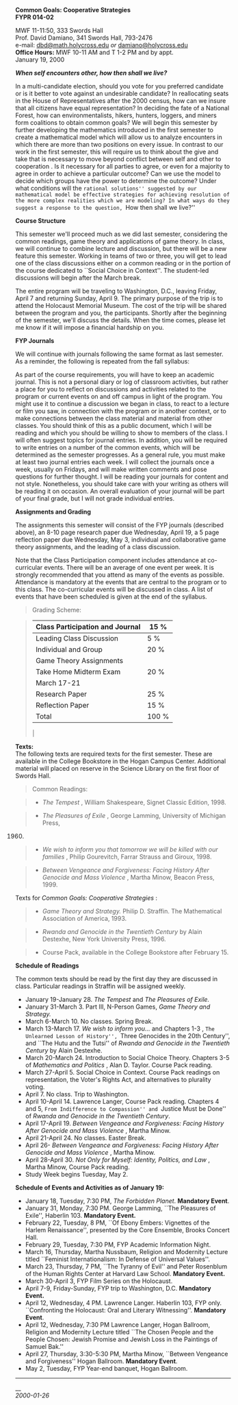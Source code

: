 **Common Goals: Cooperative Strategies**  
**FYPR 014-02**

MWF 11-11:50, 333 Swords Hall  
Prof. David Damiano, 341 Swords Hall, 793-2476  
e-mail: dbd@math.holycross.edu _or_ damiano@holycross.edu  
**Office Hours:** MWF 10-11 AM and T 1-2 PM and by appt.  
January 19, 2000

**_When self encounters other, how then shall we live?_**

In a multi-candidate election, should you vote for you preferred candidate or
is it better to vote against an undesirable candidate? In reallocating seats
in the House of Representatives after the 2000 census, how can we insure that
all citizens have equal representation? In deciding the fate of a National
Forest, how can environmentalists, hikers, hunters, loggers, and miners form
coalitions to obtain common goals? We will begin this semester by further
developing the mathematics introduced in the first semester to create a
mathematical model which will allow us to analyze encounters in which there
are more than two positions on every issue. In contrast to our work in the
first semester, this will require us to think about the give and take that is
necessary to move beyond conflict between self and other to cooperation . Is
it necessary for all parties to agree, or even for a majority to agree in
order to achieve a particular outcome? Can we use the model to decide which
groups have the power to determine the outcome? Under what conditions will the
``rational solutions'' suggested by our mathematical model be effective
strategies for achieving resolution of the more complex realities which we are
modeling? In what ways do they suggest a response to the question, ``How then
shall we live?''  

**Course Structure**  

This semester we'll proceed much as we did last semester, considering the
common readings, game theory and applications of game theory. In class, we
will continue to combine lecture and discussion, but there will be a new
feature this semester. Working in teams of two or three, you will get to lead
one of the class discussions either on a common reading or in the portion of
the course dedicated to ``Social Choice in Context''. The student-led
discussions will begin after the March break.

The entire program will be traveling to Washington, D.C., leaving Friday,
April 7 and returning Sunday, April 9. The primary purpose of the trip is to
attend the Holocaust Memorial Museum. The cost of the trip will be shared
between the program and you, the participants. Shortly after the beginning of
the semester, we'll discuss the details. When the time comes, please let me
know if it will impose a financial hardship on you.  

**FYP Journals**  

We will continue with journals following the same format as last semester. As
a reminder, the following is repeated from the fall syllabus:

As part of the course requirements, you will have to keep an academic journal.
This is not a personal diary or log of classroom activities, but rather a
place for you to reflect on discussions and activities related to the program
or current events on and off campus in light of the program. You might use it
to continue a discussion we began in class, to react to a lecture or film you
saw, in connection with the program or in another context, or to make
connections between the class material and material from other classes. You
should think of this as a public document, which I will be reading and which
you should be willing to show to members of the class. I will often suggest
topics for journal entries. In addition, you will be required to write entries
on a number of the common events, which will be determined as the semester
progresses. As a general rule, you must make at least two journal entries each
week. I will collect the journals once a week, usually on Fridays, and will
make written comments and pose questions for further thought. I will be
reading your journals for content and not style. Nonetheless, you should take
care with your writing as others will be reading it on occasion. An overall
evaluation of your journal will be part of your final grade, but I will not
grade individual entries.  

**Assignments and Grading**  

The assignments this semester will consist of the FYP journals (described
above), an 8-10 page research paper due Wednesday, April 19, a 5 page
reflection paper due Wednesday, May 3, individual and collaborative game
theory assignments, and the leading of a class discussion.

Note that the Class Participation component includes attendance at co-
curricular events. There will be an average of one event per week. It is
strongly recommended that you attend as many of the events as possible.
Attendance is mandatory at the events that are central to the program or to
this class. The co-curricular events will be discussed in class. A list of
events that have been scheduled is given at the end of the syllabus.  

> Grading Scheme:  
>

>

> Class Participation and Journal | 15 %  
> ---|---  
> Leading Class Discussion | 5 %  
> Individual and Group | 20 %  
> Game Theory Assignments |  
> Take Home Midterm Exam | 20 %  
> March 17-21 |  
> Research Paper | 25 %  
> Reflection Paper | 15 %  
> Total | 100 %  
>   |  
  
**Texts:**  
The following texts are required texts for the first semester. These are
available in the College Bookstore in the Hogan Campus Center. Additional
material will placed on reserve in the Science Library on the first floor of
Swords Hall.

> Common Readings:

>

>   * _The Tempest_ , William Shakespeare, Signet Classic Edition, 1998.

>   * _The Pleasures of Exile_ , George Lamming, University of Michigan Press,
1960.

>   * _We wish to inform you that tomorrow we will be killed with our
families_ , Philip Gourevitch, Farrar Strauss and Giroux, 1998.

>   * _Between Vengeance and Forgiveness: Facing History After Genocide and
Mass Violence_ , Martha Minow, Beacon Press, 1999.

Texts for _Common Goals: Cooperative Strategies_ :

>

>   * _Game Theory and Strategy._ Philip D. Straffin. The Mathematical
Association of America, 1993.

>   * _Rwanda and Genocide in the Twentieth Century_ by Alain Destexhe, New
York University Press, 1996.

>   * Course Pack, available in the College Bookstore after February 15.

**Schedule of Readings**  

The common texts should be read by the first day they are discussed in class.
Particular readings in Straffin will be assigned weekly.

  * January 19-January 28. _The Tempest_ and _The Pleasures of Exile._
  * January 31-March 3. Part III, N-Person Games, _Game Theory and Strategy._
  * March 6-March 10. No classes. Spring Break. 
  * March 13-March 17. _We wish to inform you..._ and Chapters 1-3 , ``The Unlearned Lesson of History'', ``Three Genocides in the 20th Century'', and ``The Hutu and the Tutsi'' of _Rwanda and Genocide in the Twentieth Century_ by Alain Destexhe. 
  * March 20-March 24. Introduction to Social Choice Theory. Chapters 3-5 of _Mathematics and Politics_ , Alan D. Taylor. Course Pack reading. 
  * March 27-April 5. Social Choice in Context. Course Pack readings on representation, the Voter's Rights Act, and alternatives to plurality voting. 
  * April 7. No class. Trip to Washington. 
  * April 10-April 14. Lawrence Langer, Course Pack reading. Chapters 4 and 5, ``From Indifference to Compassion'' and ``Justice Must be Done'' of _Rwanda and Genocide in the Twentieth Century_. 
  * April 17-April 19. _Between Vengeance and Forgiveness: Facing History After Genocide and Mass Violence_ , Martha Minow. 
  * April 21-April 24. No classes. Easter Break. 
  * April 26- _Between Vengeance and Forgiveness: Facing History After Genocide and Mass Violence_ , Martha Minow. 
  * April 28-April 30. _Not Only for Myself: Identity, Politics, and Law_ , Martha Minow, Course Pack reading. 
  * Study Week begins Tuesday, May 2. 

**Schedule of Events and Activities as of January 19:**  

  * January 18, Tuesday, 7:30 PM, _The Forbidden Planet_. **Mandatory Event**. 
  * January 31, Monday, 7:30 PM. George Lamming, ``The Pleasures of Exile'', Haberlin 103. **Mandatory Event.**
  * February 22, Tuesday, 8 PM, ``Of Ebony Embers: Vignettes of the Harlem Renaissance'', presented by the Core Ensemble, Brooks Concert Hall. 
  * February 29, Tuesday, 7:30 PM, FYP Academic Information Night. 
  * March 16, Thursday, Martha Nussbaum, Religion and Modernity Lecture titled ``Feminist Internationalism: In Defense of Universal Values''. 
  * March 23, Thursday, 7 PM, ``The Tyranny of Evil'' and Peter Rosenblum of the Human Rights Center at Harvard Law School. **Mandatory Event.**
  * March 30-April 3, FYP Film Series on the Holocaust. 
  * April 7-9, Friday-Sunday, FYP trip to Washington, D.C. **Mandatory Event.**
  * April 12, Wednesday, 4 PM. Lawrence Langer. Haberlin 103, FYP only. ``Confronting the Holocaust: Oral and Literary Witnessing''. **Mandatory Event**. 
  * April 12, Wednesday, 7:30 PM Lawrence Langer, Hogan Ballroom, Religion and Modernity Lecture titled ``The Chosen People and the People Chosen: Jewish Promise and Jewish Loss in the Paintings of Samuel Bak.'' 
  * April 27, Thursday, 3:30-5:30 PM, Martha Minow, ``Between Vengeance and Forgiveness'' Hogan Ballroom. **Mandatory Event**. 
  * May 2, Tuesday, FYP Year-end banquet, Hogan Ballroom. 

  

* * *

__  
_2000-01-26_

